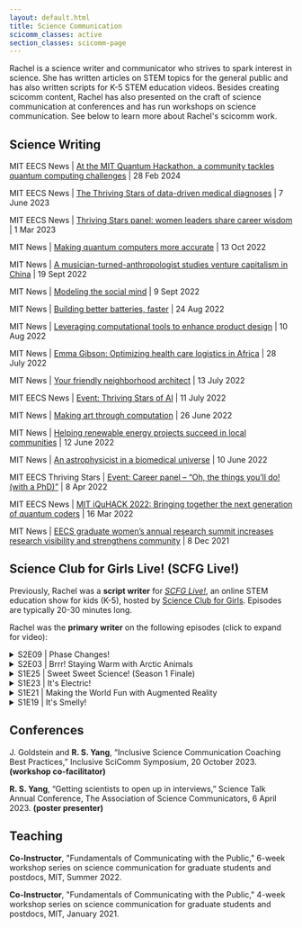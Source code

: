 ```yaml
---
layout: default.html
title: Science Communication
scicomm_classes: active
section_classes: scicomm-page
---
```


Rachel is a science writer and communicator who strives to spark interest in science. She has written articles on STEM topics for the general public and has also written scripts for K-5 STEM education videos. Besides creating scicomm content, Rachel has also presented on the craft of science communication at conferences and has run workshops on science communication. See below to learn more about Rachel's scicomm work.

## Science Writing

MIT EECS News | [At the MIT Quantum Hackathon, a community tackles quantum computing challenges](https://www.eecs.mit.edu/at-the-mit-quantum-hackathon-a-community-tackles-quantum-computing-challenges/) | 28 Feb 2024

MIT EECS News | [The Thriving Stars of data-driven medical diagnoses](https://www.eecs.mit.edu/the-thriving-stars-of-data-driven-medical-diagnoses/) | 7 June 2023

MIT EECS News | [Thriving Stars panel: women leaders share career wisdom](https://www.eecs.mit.edu/thriving-stars-panel-women-leaders-share-career-wisdom/) | 1 Mar 2023

MIT News | [Making quantum computers more accurate](https://news.mit.edu/2022/alex-greene-quantum-computers-1013) | 13 Oct 2022

MIT News | [A musician-turned-anthropologist studies venture capitalism in China](https://news.mit.edu/2022/jamie-wong-anthropology-0919) | 19 Sept 2022

MIT News | [Modeling the social mind](https://news.mit.edu/2022/setayesh-radkani-social-brain-0909) | 9 Sept 2022

MIT News | [Building better batteries, faster](https://news.mit.edu/2022/pablo-leon-battery-materials-0824) | 24 Aug 2022

MIT News | [Leveraging computational tools to enhance product design](https://news.mit.edu/2022/jana-saadi-product-design-0810) | 10 Aug 2022

MIT News | [Emma Gibson: Optimizing health care logistics in Africa](https://news.mit.edu/2022/emma-gibson-health-care-logistics-africa-0728) | 28 July 2022

MIT News | [Your friendly neighborhood architect](https://news.mit.edu/2022/neighborhood-architect-justin-brazier-0713) | 13 July 2022

MIT EECS News | [Event: Thriving Stars of AI](https://www.eecs.mit.edu/the-thriving-stars-of-ai/) | 11 July 2022

MIT News | [Making art through computation](https://news.mit.edu/2022/chelsi-cocking-art-computation-0626) | 26 June 2022

MIT News | [Helping renewable energy projects succeed in local communities](https://news.mit.edu/2022/jungwoo-chun-renewable-energy-0612) | 12 June 2022

MIT News | [An astrophysicist in a biomedical universe](https://news.mit.edu/2022/magdelena-allen-pet-scanner-0610) | 10 June 2022

MIT EECS Thriving Stars | [Event: Career panel – “Oh, the things you’ll do! (with a PhD)”](https://www.eecs.mit.edu/community-equity/thriving-stars/event-career-panel-oh-the-things-youll-do-with-a-phd/) | 8 Apr 2022

MIT EECS News | [MIT iQuHACK 2022: Bringing together the next generation of quantum coders](https://www.eecs.mit.edu/mit-iquhack-2022-bringing-together-the-next-generation-of-quantum-coders/) | 16 Mar 2022

MIT News | [EECS graduate women’s annual research summit increases research visibility and strengthens community](https://news.mit.edu/2021/eecs-graduate-womens-research-summit-1208) | 8 Dec 2021

## Science Club for Girls Live! (SCFG Live!)

Previously, Rachel was a **script writer** for [_SCFG Live!_](https://www.scienceclubforgirls.org/scfglive), an online STEM education show for kids (K-5), hosted by [Science Club for Girls](https://www.scienceclubforgirls.org/about-scfg). Episodes are typically 20-30 minutes long. 

<!-- _SCFG Live!_ broadcasts live on [Facebook Live](https://www.facebook.com/pg/SCFGFan) and [YouTube Live](https://www.youtube.com/playlist?list=PLKMslSo-8aFq_N_NI7QIkv7Mpq_UwaXDF). The show is then rebroadcasted on local TV networks in Boston, Cambridge, Lowell, Lawrence, Somerville, and Brookline. Episodes are also available on-demand on Comcast Xfinity. -->

<!-- The show is rebroadcasted on the following networks: BNN News (Boston Neighborhood Network), Somerville Media Center – SMC, CCTV Cambridge News, Lawrence Community Access TV, Brookline Interactive Group, and LTC Lowell. -->

Rachel was the **primary writer** on the following episodes (click to expand for video):

<!-- Note to self: [original width=560, height=315], [scaled width=448, height=252] -->

<!-- S2E09 | Phase Changes! -->
<details>
<summary>S2E09 | Phase Changes!</summary>
<iframe style="display: block; margin: auto;" width="560" height="315" src="https://www.youtube.com/embed/33Llh2ksqSU" frameborder="0" allow="accelerometer; autoplay; clipboard-write; encrypted-media; gyroscope; picture-in-picture" allowfullscreen></iframe>
</details>

<!-- S2E03 | Brrr! Staying Warm with Arctic Animals -->
<details>
<summary>S2E03 | Brrr! Staying Warm with Arctic Animals</summary>
<iframe style="display: block; margin: auto;" width="560" height="315" src="https://www.youtube.com/embed/8N0V3Pih6as" frameborder="0" allow="accelerometer; autoplay; clipboard-write; encrypted-media; gyroscope; picture-in-picture" allowfullscreen></iframe>
</details>

<!-- Sweet Sweet Science (S1E25) -->
<details>
<summary>S1E25 | Sweet Sweet Science! (Season 1 Finale)</summary>
<iframe style="display: block; margin: auto;" width="560" height="315" src="https://www.youtube.com/embed/Juy8tZl_WQU" frameborder="0" allow="accelerometer; autoplay; clipboard-write; encrypted-media; gyroscope; picture-in-picture" allowfullscreen></iframe>
</details>

<!-- It's Electric (S1E23) -->
<details>
<summary>S1E23 | It's Electric!</summary>
<iframe style="display: block; margin: auto;" width="560" height="315" src="https://www.youtube.com/embed/_xJVE868jy4" frameborder="0" allow="accelerometer; autoplay; clipboard-write; encrypted-media; gyroscope; picture-in-picture" allowfullscreen></iframe>
</details>

<!-- Augmented Reality (S1E21) -->
<details>
<summary>S1E21 | Making the World Fun with Augmented Reality</summary>
<iframe style="display: block; margin: auto;" width="560" height="315" src="https://www.youtube.com/embed/vVyB_UVo61Q" frameborder="0" allow="accelerometer; autoplay; clipboard-write; encrypted-media; gyroscope; picture-in-picture" allowfullscreen></iframe>
</details>

<!-- It's Smelly (S1E19) -->
<details>
<summary>S1E19 | It's Smelly!</summary>
<iframe style="display: block; margin: auto;" width="560" height="315" src="https://www.youtube.com/embed/99lZEh0tBtI" frameborder="0" allow="accelerometer; autoplay; clipboard-write; encrypted-media; gyroscope; picture-in-picture" allowfullscreen></iframe>
</details>

## Conferences

J. Goldstein and **R. S. Yang**, “Inclusive Science Communication Coaching Best Practices,” Inclusive SciComm Symposium, 20 October 2023. **(workshop co-facilitator)**

**R. S. Yang**, “Getting scientists to open up in interviews,” Science Talk Annual Conference, The Association of Science Communicators, 6 April 2023. **(poster presenter)**

## Teaching

**Co-Instructor**, "Fundamentals of Communicating with the Public," 6-week workshop series on science communication for graduate students and postdocs, MIT, Summer 2022.

**Co-Instructor**, "Fundamentals of Communicating with the Public," 4-week workshop series on science communication for graduate students and postdocs, MIT, January 2021.

<!-- ## MIT Tech Theater: Frosh Part 1

_Synopsis:_ Freshman Daisy arrives at MIT eager for the college experience. With her new friends Charlotte and Steven, Daisy tries to survive her overwhelming class load, look cool in front of her crush, and make a few bucks putting together videos on alcohol and drug awareness. But as the pressure to do well in school and maintain a social life builds, one of them looks to substances for comfort, and the trio's friendship becomes strained. A **one-act play** about freshman friends navigating their first semester in college through laughter and tears, trying to handle relationship and friendship troubles amidst the complexities of alcohol and drug use.

**Commissioned** by MIT Alcohol & Other Drugs Services (AODS) for MIT's Freshman Orientation in 2019.

## Tactless

_Synopsis:_ In a society where people use Tacts to communicate and interact with the world, Callie struggles to live without them. While everyone else discriminates against Callie for being Tactless, her best friend Quinn keeps life bearable. But when Callie is finally given the opportunity to get Tacts, tragedy befalls Quinn. Now, she must decide whether to put her own needs before her friend's. A **one-act play** about the give-and-take in relationships.

Developed through the MIT Theater Arts Playwrights' Lab.

**Awarded** the [Boit Manuscript Prize](https://cmsw.mit.edu/publications/ilona-karmel-writing-prizes/) in Drama in 2018. -->
